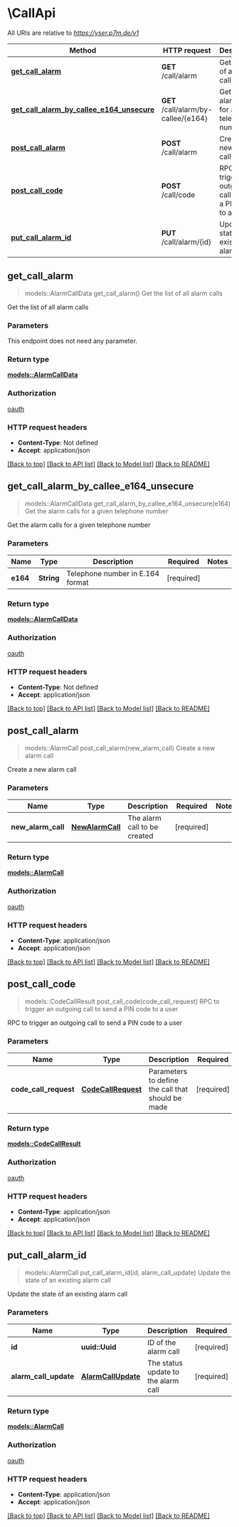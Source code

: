 # \CallApi

All URIs are relative to *https://yser.p7m.de/v1*

Method | HTTP request | Description
------------- | ------------- | -------------
[**get_call_alarm**](CallApi.md#get_call_alarm) | **GET** /call/alarm | Get the list of all alarm calls
[**get_call_alarm_by_callee_e164_unsecure**](CallApi.md#get_call_alarm_by_callee_e164_unsecure) | **GET** /call/alarm/by-callee/{e164} | Get the alarm calls for a given telephone number
[**post_call_alarm**](CallApi.md#post_call_alarm) | **POST** /call/alarm | Create a new alarm call
[**post_call_code**](CallApi.md#post_call_code) | **POST** /call/code | RPC to trigger an outgoing call to send a PIN code to a user
[**put_call_alarm_id**](CallApi.md#put_call_alarm_id) | **PUT** /call/alarm/{id} | Update the state of an existing alarm call



## get_call_alarm

> models::AlarmCallData get_call_alarm()
Get the list of all alarm calls

Get the list of all alarm calls

### Parameters

This endpoint does not need any parameter.

### Return type

[**models::AlarmCallData**](AlarmCallData.md)

### Authorization

[oauth](../README.md#oauth)

### HTTP request headers

- **Content-Type**: Not defined
- **Accept**: application/json

[[Back to top]](#) [[Back to API list]](../README.md#documentation-for-api-endpoints) [[Back to Model list]](../README.md#documentation-for-models) [[Back to README]](../README.md)


## get_call_alarm_by_callee_e164_unsecure

> models::AlarmCallData get_call_alarm_by_callee_e164_unsecure(e164)
Get the alarm calls for a given telephone number

Get the alarm calls for a given telephone number

### Parameters


Name | Type | Description  | Required | Notes
------------- | ------------- | ------------- | ------------- | -------------
**e164** | **String** | Telephone number in E.164 format | [required] |

### Return type

[**models::AlarmCallData**](AlarmCallData.md)

### Authorization

[oauth](../README.md#oauth)

### HTTP request headers

- **Content-Type**: Not defined
- **Accept**: application/json

[[Back to top]](#) [[Back to API list]](../README.md#documentation-for-api-endpoints) [[Back to Model list]](../README.md#documentation-for-models) [[Back to README]](../README.md)


## post_call_alarm

> models::AlarmCall post_call_alarm(new_alarm_call)
Create a new alarm call

Create a new alarm call

### Parameters


Name | Type | Description  | Required | Notes
------------- | ------------- | ------------- | ------------- | -------------
**new_alarm_call** | [**NewAlarmCall**](NewAlarmCall.md) | The alarm call to be created | [required] |

### Return type

[**models::AlarmCall**](AlarmCall.md)

### Authorization

[oauth](../README.md#oauth)

### HTTP request headers

- **Content-Type**: application/json
- **Accept**: application/json

[[Back to top]](#) [[Back to API list]](../README.md#documentation-for-api-endpoints) [[Back to Model list]](../README.md#documentation-for-models) [[Back to README]](../README.md)


## post_call_code

> models::CodeCallResult post_call_code(code_call_request)
RPC to trigger an outgoing call to send a PIN code to a user

RPC to trigger an outgoing call to send a PIN code to a user

### Parameters


Name | Type | Description  | Required | Notes
------------- | ------------- | ------------- | ------------- | -------------
**code_call_request** | [**CodeCallRequest**](CodeCallRequest.md) | Parameters to define the call that should be made | [required] |

### Return type

[**models::CodeCallResult**](CodeCallResult.md)

### Authorization

[oauth](../README.md#oauth)

### HTTP request headers

- **Content-Type**: application/json
- **Accept**: application/json

[[Back to top]](#) [[Back to API list]](../README.md#documentation-for-api-endpoints) [[Back to Model list]](../README.md#documentation-for-models) [[Back to README]](../README.md)


## put_call_alarm_id

> models::AlarmCall put_call_alarm_id(id, alarm_call_update)
Update the state of an existing alarm call

Update the state of an existing alarm call

### Parameters


Name | Type | Description  | Required | Notes
------------- | ------------- | ------------- | ------------- | -------------
**id** | **uuid::Uuid** | ID of the alarm call | [required] |
**alarm_call_update** | [**AlarmCallUpdate**](AlarmCallUpdate.md) | The status update to the alarm call | [required] |

### Return type

[**models::AlarmCall**](AlarmCall.md)

### Authorization

[oauth](../README.md#oauth)

### HTTP request headers

- **Content-Type**: application/json
- **Accept**: application/json

[[Back to top]](#) [[Back to API list]](../README.md#documentation-for-api-endpoints) [[Back to Model list]](../README.md#documentation-for-models) [[Back to README]](../README.md)

